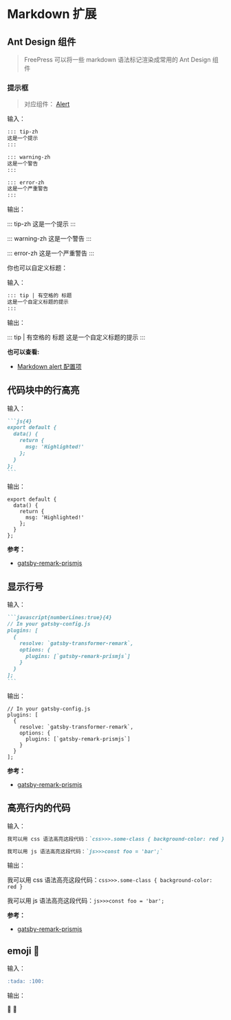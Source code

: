 # Markdown 扩展

## Ant Design 组件

> FreePress 可以将一些 markdown 语法标记渲染成常用的 Ant Design 组件

### 提示框

> 对应组件： [Alert](https://ant.design/components/alert-cn/)

输入：

```markdown
::: tip-zh
这是一个提示
:::

::: warning-zh
这是一个警告
:::

::: error-zh
这是一个严重警告
:::
```

输出：

::: tip-zh
这是一个提示
:::

::: warning-zh
这是一个警告
:::

::: error-zh
这是一个严重警告
:::

你也可以自定义标题：

输入：

```markdown
::: tip | 有空格的 标题
这是一个自定义标题的提示
:::
```

输出：

::: tip | 有空格的 标题
这是一个自定义标题的提示
:::

**也可以查看:**

- [Markdown alert 配置项](../config/#alert)

## 代码块中的行高亮

输入：

````markdown
```js{4}
export default {
  data() {
    return {
      msg: 'Highlighted!'
    };
  }
};
```
````

输出：

```js{4}
export default {
  data() {
    return {
      msg: 'Highlighted!'
    };
  }
};
```

**参考：**

- [gatsby-remark-prismjs](https://www.npmjs.com/package/gatsby-remark-prismjs#line-highlighting)

## 显示行号

输入：

````markdown
```javascript{numberLines:true}{4}
// In your gatsby-config.js
plugins: [
  {
    resolve: `gatsby-transformer-remark`,
    options: {
      plugins: [`gatsby-remark-prismjs`]
    }
  }
];
```
````

输出：

```javascript{numberLines:true}{4}
// In your gatsby-config.js
plugins: [
  {
    resolve: `gatsby-transformer-remark`,
    options: {
      plugins: [`gatsby-remark-prismjs`]
    }
  }
];
```

**参考：**

- [gatsby-remark-prismjs](https://www.npmjs.com/package/gatsby-remark-prismjs#optional-add-line-numbering)

## 高亮行内的代码

输入：

```markdown
我可以用 css 语法高亮这段代码：`css>>>.some-class { background-color: red }`

我可以用 js 语法高亮这段代码：`js>>>const foo = 'bar';`
```

输出：

我可以用 css 语法高亮这段代码：`css>>>.some-class { background-color: red }`

我可以用 js 语法高亮这段代码：`js>>>const foo = 'bar';`

**参考：**

- [gatsby-remark-prismjs](https://www.npmjs.com/package/gatsby-remark-prismjs#inline-code-blocks)

## emoji :tada:

输入：

```markdown
:tada: :100:
```

输出：

:tada: :100:
